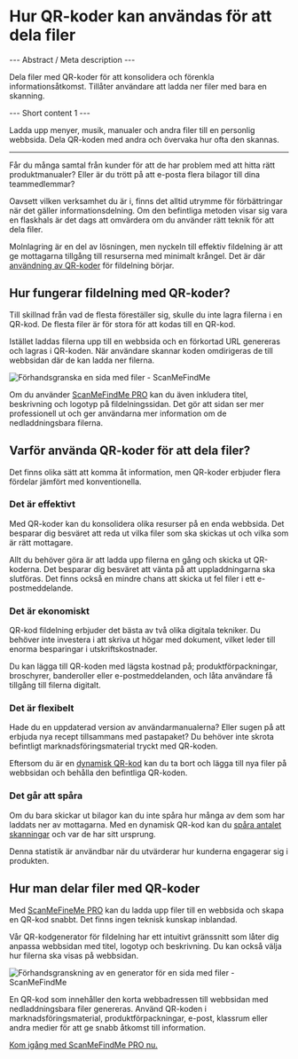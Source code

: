 <h1>Hur QR-koder kan användas för att dela filer</h1>

--- Abstract / Meta description ---

Dela filer med QR-koder för att konsolidera och förenkla informationsåtkomst. Tillåter användare att ladda ner filer med bara en skanning.

--- Short content 1 ---

Ladda upp menyer, musik, manualer och andra filer till en personlig webbsida. Dela QR-koden med andra och övervaka hur ofta den skannas.

----------

<p>Får du många samtal från kunder för att de har problem med att hitta rätt produktmanualer? Eller är du trött på att e-posta flera bilagor till dina teammedlemmar? </p>

<p>Oavsett vilken verksamhet du är i, finns det alltid utrymme för förbättringar när det gäller informationsdelning. Om den befintliga metoden visar sig vara en flaskhals är det dags att omvärdera om du använder rätt teknik för att dela filer. </p>

<p>Molnlagring är en del av lösningen, men nyckeln till effektiv fildelning är att ge mottagarna tillgång till resurserna med minimalt krångel. Det är där <a href="#static:url">användning av QR-koder</a> för fildelning börjar.</p>

<h2>Hur fungerar fildelning med QR-koder?</h2>

<p>Till skillnad från vad de flesta föreställer sig, skulle du inte lagra filerna i en QR-kod. De flesta filer är för stora för att kodas till en QR-kod. </p>

<p>Istället laddas filerna upp till en webbsida och en förkortad URL genereras och lagras i QR-koden. När användare skannar koden omdirigeras de till webbsidan där de kan ladda ner filerna. </p>

<p class="imageholder">
    <img src="https://media.scanmefindme.com/blog/about_dynamic_page/files/img 1 - preview files.png"
        alt="Förhandsgranska en sida med filer - ScanMeFindMe">
</p>

<p>Om du använder <a href="#pro">ScanMeFindMe PRO</a> kan du även inkludera titel, beskrivning och logotyp på fildelningssidan. Det gör att sidan ser mer professionell ut och ger användarna mer information om de nedladdningsbara filerna. </p>

<h2>Varför använda QR-koder för att dela filer?</h2>

<p>Det finns olika sätt att komma åt information, men QR-koder erbjuder flera fördelar jämfört med konventionella. </p>

<h3>Det är effektivt</h3>

<p>Med QR-koder kan du konsolidera olika resurser på en enda webbsida. Det besparar dig besväret att reda ut vilka filer som ska skickas ut och vilka som är rätt mottagare. </p>

<p>Allt du behöver göra är att ladda upp filerna en gång och skicka ut QR-koderna. Det besparar dig besväret att vänta på att uppladdningarna ska slutföras. Det finns också en mindre chans att skicka ut fel filer i ett e-postmeddelande. </p>

<h3>Det är ekonomiskt</h3>

<p>QR-kod fildelning erbjuder det bästa av två olika digitala tekniker. Du behöver inte investera i att skriva ut högar med dokument, vilket leder till enorma besparingar i utskriftskostnader. </p>

<p>Du kan lägga till QR-koden med lägsta kostnad på; produktförpackningar, broschyrer, banderoller eller e-postmeddelanden, och låta användare få tillgång till filerna digitalt. </p>

<h3>Det är flexibelt</h3>

<p>Hade du en uppdaterad version av användarmanualerna? Eller sugen på att erbjuda nya recept tillsammans med pastapaket? Du behöver inte skrota befintligt marknadsföringsmaterial tryckt med QR-koden. </p>

<p>Eftersom du är en <a href="#about:product">dynamisk QR-kod</a> kan du ta bort och lägga till nya filer på webbsidan och behålla den befintliga QR-koden.</p>

<h3>Det går att spåra</h3>

<p>Om du bara skickar ut bilagor kan du inte spåra hur många av dem som har laddats ner av mottagarna. Med en dynamisk QR-kod kan du <a href="#article:about_statistics">spåra antalet skanningar</a> och var de har sitt ursprung. </p>

<p>Denna statistik är användbar när du utvärderar hur kunderna engagerar sig i produkten. </p>

<h2>Hur man delar filer med QR-koder</h2>

<p>Med <a href="#pro">ScanMeFineMe PRO</a> kan du ladda upp filer till en webbsida och skapa en QR-kod snabbt. Det finns ingen teknisk kunskap inblandad. </p>

<p>Vår QR-kodgenerator för fildelning har ett intuitivt gränssnitt som låter dig anpassa webbsidan med titel, logotyp och beskrivning. Du kan också välja hur filerna ska visas på webbsidan. </p>

<p class="imageholder">
    <img src="https://media.scanmefindme.com/blog/about_dynamic_page/files/img 2 - hur filer visas.png"
        alt="Förhandsgranskning av en generator för en sida med filer - ScanMeFindMe">
</p>

<p>En QR-kod som innehåller den korta webbadressen till webbsidan med nedladdningsbara filer genereras. Använd QR-koden i marknadsföringsmaterial, produktförpackningar, e-post, klassrum eller andra medier för att ge snabb åtkomst till information. </p>

<p><a href="#pro">Kom igång med ScanMeFindMe PRO nu.</a></p>
